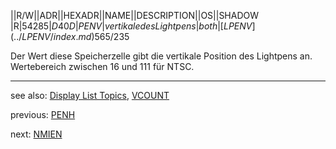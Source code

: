 ||R/W||ADR||HEXADR||NAME||DESCRIPTION||OS||SHADOW  
|R|54285|$D40D|PENV|vertikale des Lightpens|both|[LPENV](../LPENV/index.md) 565/$235  
  
Der Wert diese Speicherzelle gibt die vertikale Position des Lightpens an. Wertebereich zwischen 16 und 111 für NTSC.  
  
---
see also: [Display List Topics](../Displaylist_topics/index.md), [VCOUNT](../VCOUNT/index.md)  
  
previous: [PENH](../PENH/index.md)  
  
next: [NMIEN](../NMIEN/index.md)  
